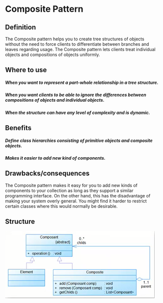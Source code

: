 # Composite Pattern

## Definition
The Composite pattern helps you to create tree structures of objects without
the need to force clients to differentiate between branches and leaves
regarding usage. The Composite pattern lets clients treat individual objects
and compositions of objects uniformly.

## Where to use
##### When you want to represent a part-whole relationship in a tree structure.
##### When you want clients to be able to ignore the differences between compositions of objects and individual objects.
##### When the structure can have any level of complexity and is dynamic.


## Benefits
##### Define class hierarchies consisting of primitive objects and composite objects.
##### Makes it easier to add new kind of components.

## Drawbacks/consequences
The Composite pattern makes it easy for you to add new kinds of components
to your collection as long as they support a similar programming interface. On
the other hand, this has the disadvantage of making your system overly
general. You might find it harder to restrict certain classes where this would
normally be desirable.


## Structure
![UML](../../../images/composite.png)
